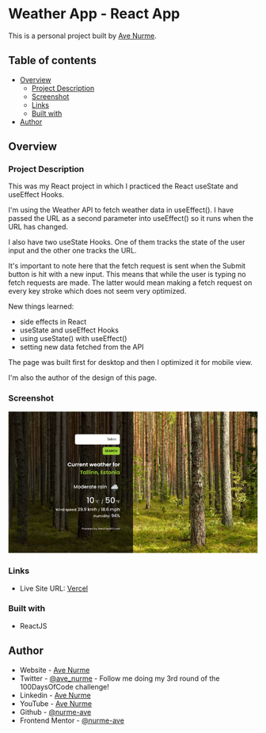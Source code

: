 # Weather App - React App

This is a personal project built by [Ave Nurme](https://www.avenurme.dev).

## Table of contents

- [Overview](#overview)
  - [Project Description](#project-description)
  - [Screenshot](#screenshot)
  - [Links](#links)
  - [Built with](#built-with)
- [Author](#author)

## Overview

### Project Description

This was my React project in which I practiced the React useState and useEffect Hooks.

I'm using the Weather API to fetch weather data in useEffect(). I have passed the URL as a second parameter into useEffect() so it runs when the URL has changed.

I also have two useState Hooks. One of them tracks the state of the user input and the other one tracks the URL.

It's important to note here that the fetch request is sent when the Submit button is hit with a new input. This means that while the user is typing no fetch requests are made. The latter would mean making a fetch request on every key stroke which does not seem very optimized.

New things learned:
- side effects in React
- useState and useEffect Hooks
- using useState() with useEffect()
- setting new data fetched from the API

The page was built first for desktop and then I optimized it for mobile view.

I'm also the author of the design of this page.

### Screenshot

![Screenshot of my solution](/src/images/weather-app_760.png)

### Links

- Live Site URL: [Vercel](https://react-weather-app-weld.vercel.app/)

### Built with

- ReactJS

## Author

- Website - [Ave Nurme](https://www.avenurme.dev)
- Twitter - [@ave\_nurme](https://twitter.com/ave_nurme) - Follow me doing my 3rd round of the 100DaysOfCode challenge!
- Linkedin - [Ave Nurme](https://www.linkedin.com/in/ave-nurme)
- YouTube - [Ave Nurme](https://www.youtube.com/channel/UC_kKIEE66Wa5bAxjqoI1A8w/videos)
- Github - [@nurme-ave](https://github.com/nurme-ave)
- Frontend Mentor - [@nurme-ave](https://www.frontendmentor.io/profile/nurme-ave)
